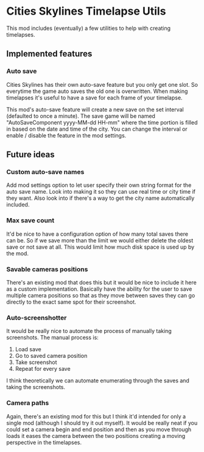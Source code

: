# Cities Skylines Timelapse Utils
This mod includes (eventually) a few utilities to help with creating timelapses.

## Implemented features
### Auto save
Cities Skylines has their own auto-save feature but you only get one slot. So everytime the game auto saves the old one is overwritten. When making timelapses it's useful to have a save for each frame of your timelapse.

This mod's auto-save feature will create a new save on the set interval (defaulted to once a minute). The save game will be named "AutoSaveComponent yyyy-MM-dd HH-mm" where the time portion is filled in based on the date and time of the city. You can change the interval or enable / disable the feature in the mod settings.

## Future ideas
### Custom auto-save names
Add mod settings option to let user specify their own string format for the auto save name. Look into making it so they can use real time or city time if they want. Also look into if there's a way to get the city name automatically included.

### Max save count
It'd be nice to have a configuration option of how many total saves there can be. So if we save more than the limit we would either delete the oldest save or not save at all. This would limit how much disk space is used up by the mod.

### Savable cameras positions
There's an existing mod that does this but it would be nice to include it here as a custom implementation. Basically have the ability for the user to save multiple camera positions so that as they move between saves they can go directly to the exact same spot for their screenshot.

### Auto-screenshotter
It would be really nice to automate the process of manually taking screenshots. The manual process is: 

1. Load save
2. Go to saved camera position
3. Take screenshot
4. Repeat for every save

I think theoretically we can automate enumerating through the saves and taking the screenshots. 

### Camera paths
Again, there's an existing mod for this but I think it'd intended for only a single mod (although I should try it out myself). It would be really neat if you could set a camera begin and end position and then as you move through loads it eases the camera between the two positions creating a moving perspective in the timelapses.

